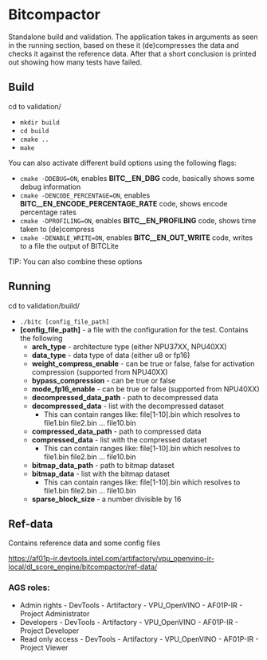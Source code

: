 # Bitcompactor

Standalone build and validation. The application takes in arguments as seen in the running section, based on these it (de)compresses the data and checks it against the reference data. After that a short conclusion is printed out showing how many tests have failed.
## Build

cd to validation/
- ```mkdir build```
- ```cd build```
- ```cmake ..```
- ```make```

You can also activate different build options using the following flags:
- ```cmake -DDEBUG=ON```, enables __BITC__EN_DBG__ code, basically shows some debug information
- ```cmake -DENCODE_PERCENTAGE=ON```, enables __BITC__EN_ENCODE_PERCENTAGE_RATE__ code, shows encode percentage rates
- ```cmake -DPROFILING=ON```, enables __BITC__EN_PROFILING__ code, shows time taken to (de)compress
- ```cmake -DENABLE_WRITE=ON```, enables __BITC__EN_OUT_WRITE__ code, writes to a file the output of BITCLite

TIP: You can also combine these options

## Running

cd to validation/build/
- ```./bitc [config_file_path]```
- **[config_file_path]** - a file with the configuration for the test. Contains the following
    - **arch_type** - architecture type (either NPU37XX, NPU40XX)
    - **data_type** - data type of data (either u8 or fp16)
    - **weight_compress_enable** - can be true or false, false for activation compression (supported from NPU40XX)
    - **bypass_compression** - can be true or false
    - **mode_fp16_enable** - can be true or false (supported from NPU40XX)
    - **decompressed_data_path** - path to decompressed data
    - **decompressed_data** - list with the decompressed dataset
        - This can contain ranges like: file[1-10].bin which resolves to file1.bin file2.bin ... file10.bin
    - **compressed_data_path** - path to compressed data
    - **compressed_data** - list with the compressed dataset
        - This can contain ranges like: file[1-10].bin which resolves to file1.bin file2.bin ... file10.bin
    - **bitmap_data_path** - path to bitmap dataset
    - **bitmap_data** - list with the bitmap dataset
        - This can contain ranges like: file[1-10].bin which resolves to file1.bin file2.bin ... file10.bin
    - **sparse_block_size** - a number divisible by 16

## Ref-data

Contains reference data and some config files

https://af01p-ir.devtools.intel.com/artifactory/vpu_openvino-ir-local/dl_score_engine/bitcompactor/ref-data/

### AGS roles: 

- Admin rights  -  DevTools - Artifactory - VPU_OpenVINO - AF01P-IR - Project Administrator
- Developers  - DevTools - Artifactory - VPU_OpenVINO - AF01P-IR - Project Developer
- Read only access - DevTools - Artifactory - VPU_OpenVINO - AF01P-IR - Project Viewer
